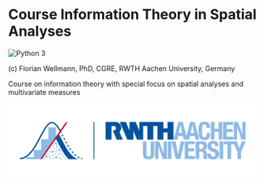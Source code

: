 # Course Information Theory in Spatial Analyses

![Python 3](https://img.shields.io/badge/Python-3-blue.svg)

(c) Florian Wellmann, PhD, CGRE, RWTH Aachen University, Germany

Course on information theory with special focus on spatial analyses and multivariate measures

![CGRE Aachen](figs/CGRE_logo.png)


